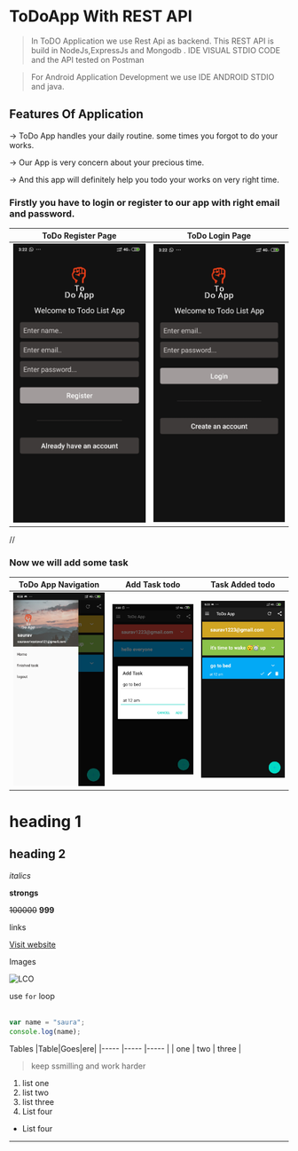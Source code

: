 # ToDoApp With REST API


>In ToDO Application we use Rest Api as backend. This REST API is build in NodeJs,ExpressJs and Mongodb . IDE VISUAL STDIO CODE and the API tested on Postman

>For Android Application Development we use IDE ANDROID STDIO and java.


## Features Of Application

&rarr; ToDo App handles your daily routine. some times you forgot to do your works.

&rarr; Our App is very concern about your precious time. 

&rarr; And this app will definitely help you todo your works on very right time.

### Firstly you have to login or register to our app with right email and password.

ToDo Register Page             |  ToDo Login Page
:-------------------------:|:-------------------------:
 <img src="images/register_page.jpg" alt="drawing" width="250"/>  | <img src="images/login_page.jpg" alt="drawing" width="250"/>

//

### Now we will add some task

ToDo App Navigation             |  Add Task todo          | Task Added todo
:-------------------------:|:-------------------------:|:-------------------------:
 <img src="images/todo_app.jpg" alt="drawing" width="250"/>  | <img src="images/add_task.jpg" alt="drawing" width="250"/> | <img src="images/task_added.jpg" alt="drawing" width="250"/>



# heading 1
## heading 2

_italics_

**strongs**

~~100000~~ **999**

links

[Visit website](https://learncodeonline.in "LCO")

Images

![LCO](https://learncodeonline.in/mascot.png "LCO")

use `for` loop

``` javascript

var name = "saura";
console.log(name);

```

Tables
|Table|Goes|ere|
|----- |----- |----- |
| one  | two  | three |

>keep ssmilling and work harder

1. list one 
2. list two
1. list three
4. List four
   
- List four

***
